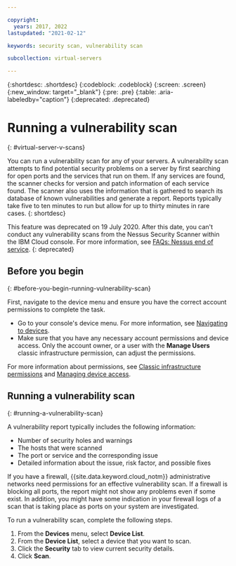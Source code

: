 ```yaml
---

copyright:
  years: 2017, 2022
lastupdated: "2021-02-12"

keywords: security scan, vulnerability scan

subcollection: virtual-servers

---
```


{:shortdesc: .shortdesc}
{:codeblock: .codeblock}
{:screen: .screen}
{:new_window: target="_blank"}
{:pre: .pre}
{:table: .aria-labeledby="caption"}
{:deprecated: .deprecated}

# Running a vulnerability scan
{: #virtual-server-v-scans}

You can run a vulnerability scan for any of your servers. A vulnerability scan attempts to find potential security problems on a server by first searching for open ports and the services that run on them. If any services are found, the scanner checks for version and patch information of each service found. The scanner also uses the information that is gathered to search its database of known vulnerabilities and generate a report. Reports typically take five to ten minutes to run but allow for up to thirty minutes in rare cases.
{: shortdesc}

This feature was deprecated on 19 July 2020. After this date, you can't conduct any vulnerability scans from the Nessus Security Scanner within the IBM Cloud console. For more information, see [FAQs: Nessus end of service](/docs/cloud-infrastructure?topic=cloud-infrastructure-monitoring-faq-2).
{: deprecated}

## Before you begin
{: #before-you-begin-running-vulnerability-scan}

First, navigate to the device menu and ensure you have the correct account permissions to complete the task. 

* Go to your console's device menu. For more information, see [Navigating to devices](/docs/virtual-servers?topic=virtual-servers-navigating-devices).
* Make sure that you have any necessary account permissions and device access. Only the account owner, or a user with the **Manage Users** classic infrastructure permission, can adjust the permissions. 

For more information about permissions, see [Classic infrastructure permissions](/docs/account?topic=account-infrapermission) and [Managing device access](/docs/virtual-servers?topic=virtual-servers-managing-device-access).

## Running a vulnerability scan
{: #running-a-vulnerability-scan}

A vulnerability report typically includes the following information:

* Number of security holes and warnings
* The hosts that were scanned
* The port or service and the corresponding issue
* Detailed information about the issue, risk factor, and possible fixes

If you have a firewall, {{site.data.keyword.cloud_notm}} administrative networks need permissions for an effective vulnerability scan. If a firewall is blocking all ports, the report might not show any problems even if some exist. In addition, you might have some indication in your firewall logs of a scan that is taking place as ports on your system are investigated.

To run a vulnerability scan, complete the following steps.

1. From the **Devices** menu, select **Device List**.
2. From the **Device List**, select a device that you want to scan.
3. Click the **Security** tab to view current security details.
4. Click **Scan**.

